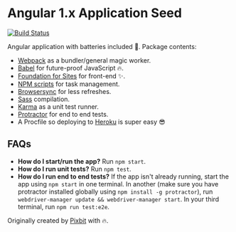 # Angular 1.x Application Seed
[![Build Status](https://travis-ci.org/sirhodes/angular-app-seed.svg)](https://travis-ci.org/sirhodes/angular-app-seed)

Angular application with batteries included :battery:. Package contents:
+ [Webpack](http://webpack.github.io/) as a bundler/general magic worker.
+ [Babel](http://babeljs.io/) for future-proof JavaScript :fire:.
+ [Foundation for Sites](https://github.com/zurb/foundation-sites) for front-end :sparkles:.
+ [NPM scripts](https://docs.npmjs.com/misc/scripts) for task management.
+ [Browsersync](http://www.browsersync.io/) for less refreshes.
+ [Sass](http://sass-lang.com/) compilation.
+ [Karma](https://github.com/karma-runner/karma) as a unit test runner.
+ [Protractor](http://angular.github.io/protractor/#/) for end to end tests.
+ A Procfile so deploying to [Heroku](https://www.heroku.com/) is super easy :sunglasses:

## FAQs
+ **How do I start/run the app?** Run `npm start`.
+ **How do I run unit tests?** Run `npm test`.
+ **How do I run end to end tests?** If the app isn't already running, start the app using `npm start` in one terminal. In another (make sure you have protractor installed globally using `npm install -g protractor`), run `webdriver-manager update && webdriver-manager start`. In your third terminal, run `npm run test:e2e`.


Originally created by [Pixbit](http://thinkpixbit.com) with :fire:.